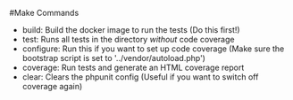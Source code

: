 #Make Commands

- build: Build the docker image to run the tests (Do this first!)
- test: Runs all tests in the directory *without* code coverage
- configure: Run this if you want to set up code coverage (Make sure the bootstrap script is set to '../vendor/autoload.php')
- coverage: Run tests and generate an HTML coverage report
- clear: Clears the phpunit config (Useful if you want to switch off coverage again)

